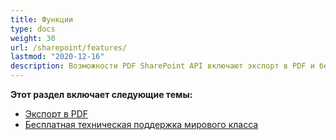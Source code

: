 ```yaml
---
title: Функции 
type: docs
weight: 30
url: /sharepoint/features/
lastmod: "2020-12-16"
description: Возможности PDF SharePoint API включают экспорт в PDF и бесплатную техническую поддержку.
---
```


**Этот раздел включает следующие темы:**

- [Экспорт в PDF](/pdf/sharepoint/export-to-pdf/)
- [Бесплатная техническая поддержка мирового класса](/pdf/sharepoint/world-class-free-technical-support/)